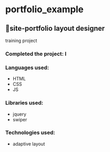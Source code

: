 # portfolio_example
## 🎴site-portfolio layout designer

training project
### Сompleted the project: I

### Languages used:

- HTML
- CSS
- JS
 
### Libraries used:

 - jquery
 - swiper
 
### Technologies used:

- adaptive layout
